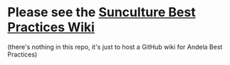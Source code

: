 # Please see the [Sunculture Best Practices Wiki](https://github.com/andela/bestpractices/wiki)

(there's nothing in this repo, it's just to host a GitHub wiki for Andela Best Practices)
